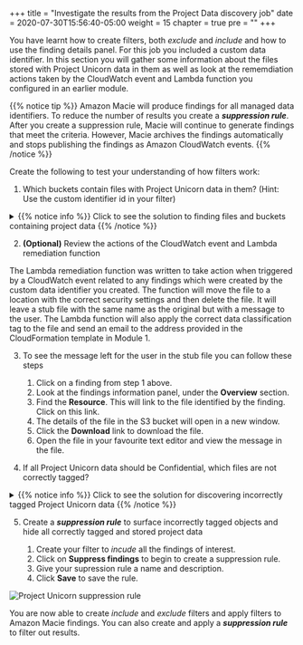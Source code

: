 +++
title = "Investigate the results from the Project Data discovery job"
date = 2020-07-30T15:56:40-05:00
weight = 15
chapter = true
pre = "<b></b>"
+++

You have learnt how to create filters, both *exclude* and *include* and how to use the finding details panel.  For this job you included a custom data identifier. In this section you will gather some information about the files stored with Project Unicorn data in them as well as look at the rememdiation actions taken by the CloudWatch event and Lambda function you configured in an earlier module.

{{% notice tip %}}
Amazon Macie will produce findings for all managed data identifiers.  To reduce the number of results you create a ***suppression rule***.  After you create a 
suppression rule, Macie will continue to generate findings that meet the criteria. However, Macie archives the findings automatically and stops publishing the findings as Amazon CloudWatch events.
{{% /notice %}}

Create the following to test your understanding of how filters work:
1. Which buckets contain files with Project Unicorn data in them? (Hint: Use the custom identifier id in your filter)

<details>
<summary>
{{% notice info %}}
Click to see the solution to finding files and buckets containing project data
{{% /notice %}}
</summary>  

![Project Unicorn data buckets](/images/macie-cdj-1.png)

</details>

2. **(Optional)** Review the actions of the CloudWatch event and Lambda remediation function

The Lambda remediation function was written to take action when triggered by a CloudWatch event related to any findings which were created by the custom data identifier you created.  The function will move the file to a location with the correct security settings and then delete the file.  It will leave a stub file with the same name as the original but with a message to the user.  The Lambda function will also apply the correct data classification tag to the file and send an email to the address provided in the CloudFormation template in Module 1.  

3. To see the message left for the user in the stub file you can follow these steps

    1. Click on a finding from step 1 above.
    2. Look at the findings information panel, under the **Overview** section.
    3. Find the **Resource**.  This will link to the file identified by the finding. Click on this link.
    4. The details of the file in the S3 bucket will open in a new window.
    5. Click the **Download** link to download the file.
    6. Open the file in your favourite text editor and view the message in the file.

4. If all Project Unicorn data should be Confidential, which files are not correctly tagged?

<details>
<summary>
{{% notice info %}}
Click to see the solution for discovering incorrectly tagged Project Unicorn data
{{% /notice %}}
</summary>  

![Project Unicorn incorrect tags](/images/macie-cdj-2.png)

</details>

5. Create a ***suppression rule*** to surface incorrectly tagged objects and hide all correctly tagged and stored project data

    1. Create your filter to *incude* all the findings of interest.
    2. Click on **Suppress findings** to begin to create a suppression rule.
    3. Give your supression rule a name and description.
    4. Click **Save** to save the rule.
    
![Project Unicorn suppression rule](/images/macie-cdj-3.png)

You are now able to create *include* and *exclude* filters and apply filters to Amazon Macie findings.  You can also create and apply a ***suppression rule*** to filter out results.
